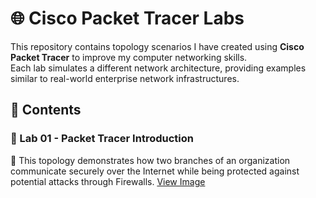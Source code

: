 # 🌐 Cisco Packet Tracer Labs

This repository contains topology scenarios I have created using **Cisco Packet Tracer** to improve my computer networking skills.  
Each lab simulates a different network architecture, providing examples similar to real-world enterprise network infrastructures. 

## 📂 Contents

### 🔹 Lab 01 - Packet Tracer Introduction

📌 This topology demonstrates how two branches of an organization communicate securely over the Internet while being protected against potential attacks through Firewalls.
    [View Image](Lab01-Packet-Tracer-Introduction/Lab01-Packet-Tracer-Introduction.png)
